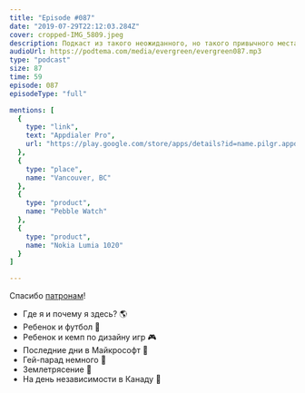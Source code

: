 ```yaml
---
title: "Episode #087"
date: "2019-07-29T22:12:03.284Z"
cover: cropped-IMG_5809.jpeg
description: Подкаст из такого неожиданного, но такого привычного места, где я не записывал подкасты года, наверное, два.
audioUrl: https://podtema.com/media/evergreen/evergreen087.mp3
type: "podcast"
size: 87
time: 59
episode: 087
episodeType: "full"

mentions: [
  { 
    type: "link",
    text: "Appdialer Pro",
    url: "https://play.google.com/store/apps/details?id=name.pilgr.appdialer.pro&hl=en_US"
  },
  { 
    type: "place",
    name: "Vancouver, BC"
  },
  { 
    type: "product",
    name: "Pebble Watch"
  },
  { 
    type: "product",
    name: "Nokia Lumia 1020"
  }
]

---
```


Спасибо [патронам](https://patreon.com/podtema)!

- Где я и почему я здесь? 🌎
- Ребенок и футбол 🏈
- Ребенок и кемп по дизайну игр 🎮
- Последние дни в Майкрософт 💾
- Гей-парад немного 🌈
- Землетрясение 🌋
- На день независимости в Канаду 🍁
